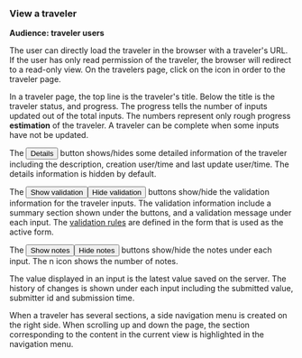 ### View a traveler

**Audience: traveler users**

The user can directly load the traveler in the browser with a traveler's URL. If
the user has only read permission of the traveler, the browser will redirect to
a read-only view. On the travelers page, click on the
<a data-toggle="tooltip" title="go to the traveler"><i class="fa fa-edit fa-lg"></i></a>
icon in order to the traveler page.

In a traveler page, the top line is the traveler's title. Below the title is the
traveler status, and progress. The progress tells the number of inputs updated
out of the total inputs. The numbers represent only rough progress
**estimation** of the traveler. A traveler can be complete when some inputs have
not be updated.

The <button class="btn btn-info collapsed">Details</button> button shows/hides
some detailed information of the traveler including the description, creation
user/time and last update user/time. The details information is hidden by
default.

The
<span data-toggle="buttons-radio" class="btn-group"><button id="show-validation" class="btn btn-info">Show
validation</button><button id="hide-validation" class="btn btn-info active">Hide
validation</button></span> buttons show/hide the validation information for the
traveler inputs. The validation information include a summary section shown
under the buttons, and a validation message under each input. The
[validation rules](#builder) are defined in the form that is used as the active
form.

The
<span data-toggle="buttons-radio" class="btn-group"><button id="show-notes" class="btn btn-info">Show
notes</button><button id="hide-notes" class="btn btn-info active">Hide
notes</button></span> buttons show/hide the notes under each input. The
<span class="badge badge-info">n</span> icon shows the number of notes.

The value displayed in an input is the latest value saved on the server. The
history of changes is shown under each input including the submitted value,
submitter id and submission time.

When a traveler has several sections, a side navigation menu is created on the
right side. When scrolling up and down the page, the section corresponding to
the content in the current view is highlighted in the navigation menu.

